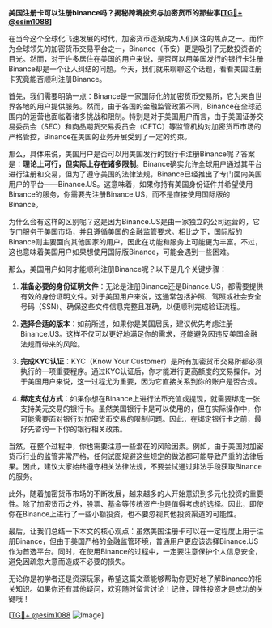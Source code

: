 **美国注册卡可以注册binance吗？揭秘跨境投资与加密货币的那些事[[TG💪+ @esim1088](https://t.me/s/esim1088)]**

在当今这个全球化飞速发展的时代，加密货币逐渐成为人们关注的焦点之一。而作为全球领先的加密货币交易平台之一，Binance（币安）更是吸引了无数投资者的目光。然而，对于许多居住在美国的用户来说，是否可以用美国发行的银行卡注册Binance却是一个让人纠结的问题。今天，我们就来聊聊这个话题，看看美国注册卡究竟能否顺利注册Binance。

首先，我们需要明确一点：Binance是一家国际化的加密货币交易所，它为来自世界各地的用户提供服务。然而，由于各国的金融监管政策不同，Binance在全球范围内的运营也面临着诸多挑战和限制。特别是对于美国用户而言，由于美国证券交易委员会（SEC）和商品期货交易委员会（CFTC）等监管机构对加密货币市场的严格管控，Binance在美国的业务开展受到了一定的约束。

那么，具体来说，美国用户是否可以用美国发行的银行卡注册Binance呢？答案是：**理论上可行，但实际上存在诸多限制**。Binance确实允许全球用户通过其平台进行注册和交易，但为了遵守美国的法律法规，Binance已经推出了专门面向美国用户的平台——Binance.US。这意味着，如果你持有美国身份证件并希望使用Binance的服务，你需要先注册Binance.US，而不是直接使用国际版的Binance。

为什么会有这样的区别呢？这是因为Binance.US是由一家独立的公司运营的，它专门服务于美国市场，并且遵循美国的金融监管要求。相比之下，国际版的Binance则主要面向其他国家的用户，因此在功能和服务上可能更为丰富。不过，这也意味着美国用户如果想使用国际版Binance，可能会遇到一些困难。

那么，美国用户如何才能顺利注册Binance呢？以下是几个关键步骤：

1. **准备必要的身份证明文件**：无论是注册Binance还是Binance.US，都需要提供有效的身份证明文件。对于美国用户来说，这通常包括护照、驾照或社会安全号码（SSN）。确保这些文件信息完整且准确，以便顺利完成验证流程。

2. **选择合适的版本**：如前所述，如果你是美国居民，建议优先考虑注册Binance.US。这样不仅可以更好地满足你的需求，还能避免因违反美国金融法规而带来的风险。

3. **完成KYC认证**：KYC（Know Your Customer）是所有加密货币交易所都必须执行的一项重要程序。通过KYC认证后，你才能进行更高额度的交易操作。对于美国用户来说，这一过程尤为重要，因为它直接关系到你的账户是否合规。

4. **绑定支付方式**：如果你想在Binance上进行法币充值或提现，就需要绑定一张支持美元交易的银行卡。虽然美国银行卡是可以使用的，但在实际操作中，你可能需要面对银行对加密货币交易的限制问题。因此，在绑定银行卡之前，最好先咨询一下你的银行相关政策。

当然，在整个过程中，你也需要注意一些潜在的风险因素。例如，由于美国对加密货币行业的监管非常严格，任何试图规避这些规定的做法都可能导致严重的法律后果。因此，建议大家始终遵守相关法律法规，不要尝试通过非法手段获取Binance的服务。

此外，随着加密货币市场的不断发展，越来越多的人开始意识到多元化投资的重要性。除了加密货币之外，股票、基金等传统资产也是值得考虑的选择。因此，即使你在Binance上进行了一些小额投资，也不要忽视其他投资渠道的可能性。

最后，让我们总结一下本文的核心观点：虽然美国注册卡可以在一定程度上用于注册Binance，但由于美国严格的金融监管环境，普通用户更应该选择Binance.US作为首选平台。同时，在使用Binance的过程中，一定要注意保护个人信息安全，避免因疏忽大意而造成不必要的损失。

无论你是初学者还是资深玩家，希望这篇文章能够帮助你更好地了解Binance的相关知识。如果你还有其他疑问，欢迎随时留言讨论！记住，理性投资才是成功的关键哦！

[[TG💪+ @esim1088](https://t.me/s/esim1088) ![Image](https://i.postimg.cc/4NQfJmqS/Snipaste-2025-05-13-00-14-12.png)]